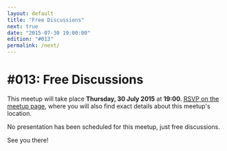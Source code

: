 ```yaml
---
layout: default
title: "Free Discussions"
next: true
date: "2015-07-30 19:00:00"
edition: "#013"
permalink: /next/
---
```


<div class="description">
  <h1>#013: Free Discussions</h1>
  <p>This meetup will take place <strong>Thursday, 30 July 2015</strong> at
    <strong>19:00</strong>.
    <a href="http://www.meetup.com/bucharestfp/events/224111691/"><abbr title="Répondez, S’il Vous Plaît">RSVP</abbr> on the meetup page</a>,
    where you will also find exact details about this meetup's location.</p>
    <p>No presentation has been scheduled for this meetup, just free discussions.</p>
  <p>See you there!</p>
  <!-- <h1>#012: An Introduction to Machine Learning using R</h1>
  <p>This meetup will take place at the <strong>Eloquentix</strong> office,
    <strong>Wednesday, 24 June 2015</strong> at <strong>19:00</strong>.
    <a href="http://www.meetup.com/bucharestfp/events/223196695/"><abbr title="Répondez, S’il Vous Plaît">RSVP</abbr> on the meetup page</a>,
    where you will also find exact details about this meetup's location.</p>
  <p>See you there!</p> -->
<!--   <h1>To be Announced</h1>
  <p>There's no scheduled meetup for the moment, but our tentative date is 29 July 2015.</p>
  <p>Make sure you've registered an account with <a href="http://www.meetup.com/">Meetup</a>
    and joined <a href="http://www.meetup.com/bucharestfp/">our group</a> there, as that is the
    primary channel for announcing new meetups.</p>
  <p>In addition, you may want to follow our <a href="https://twitter.com/bucharestfp">Twitter account</a>
    or subscribe to our <a href="https://groups.google.com/forum/#!forum/bucharestfp">mailing list</a>.</p>
  <p>See you soon!</p> -->
</div>

<!-- <div class="clear-fix"></div>

<div class="presentation">
  <h1>An Introduction to Machine Learning using R</h1>
  <div class="details">
    <div class="left">
      <div class="biography">
        <h2 class="speaker">Vlad-Ovidiu Lupu</h2>
        <h3>Biography</h3>
        <p>Ovidiu is a software developer at Eloquentix, where he currently works
        with Scala on an application that involves data analysis and reporting.
        Besides functional programming, he has a long term interest in the things
        that fall under the umbrella term "Data Science" (machine learning,
        statistics, math, distributed computing).</p>
      </div>
      <div class="abstract">
        <h3>Abstract</h3>
        <p>This presentation will first provide an overview on some basic machine
        learning concepts like the bias-variance tradeoff, the curse of dimensionality,
        overfitting and cross-validation. We will then take a deeper dive into
        the bias-variance tradeoff and take a look at some machine learning
        algorithms from both ends of the spectrum, like linear regression and
        ensemble methods.</p>
        <p>The presentation will be interactive, meaning that many of the concepts
        above will be exemplified with code. This is a good opportunity to introduce
        R, a language that is getting more and more popular with people who are
        working with data. Because R is not a general purpose programming language,
        but designed to do data analysis and visualizations, we will not focus on
        its syntax, but on the concepts themselves, which are language agnostic.
        R will serve as a tool to illustrate the ideas from the presentation and
        we will see that many aspects of it are heavily influenced by functional
        programming.</p>
      </div>
    </div>
  </div>
</div>
 -->
